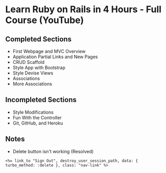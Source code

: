 # Learn Ruby on Rails in 4 Hours - Full Course (YouTube)

## Completed Sections
- First Webpage and MVC Overview
- Application Partial Links and New Pages
- CRUD Scaffold
- Style App with Bootstrap
- Style Devise Views
- Associations
- More Associations

## Incompleted Sections
- Style Modifications
- Fun With the Controller
- Git, GitHub, and Heroku

## Notes
- Delete button isn't working (Resolved)
```erb
<%= link_to "Sign Out", destroy_user_session_path, data: { turbo_method: :delete }, class: "nav-link" %>
```